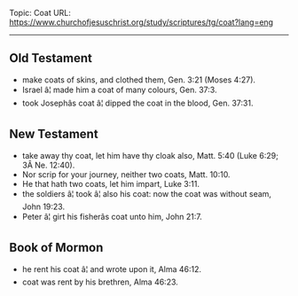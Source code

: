 Topic: Coat
URL: https://www.churchofjesuschrist.org/study/scriptures/tg/coat?lang=eng

---

## Old Testament

- make coats of skins, and clothed them, Gen. 3:21 (Moses 4:27).
- Israel â¦ made him a coat of many colours, Gen. 37:3.
- took Josephâs coat â¦ dipped the coat in the blood, Gen. 37:31.

## New Testament

- take away thy coat, let him have thy cloak also, Matt. 5:40 (Luke 6:29; 3Â Ne. 12:40).
- Nor scrip for your journey, neither two coats, Matt. 10:10.
- He that hath two coats, let him impart, Luke 3:11.
- the soldiers â¦ took â¦ also his coat: now the coat was without seam, John 19:23.
- Peter â¦ girt his fisherâs coat unto him, John 21:7.

## Book of Mormon

- he rent his coat â¦ and wrote upon it, Alma 46:12.
- coat was rent by his brethren, Alma 46:23.

